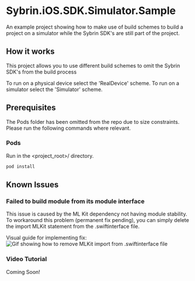 # Sybrin.iOS.SDK.Simulator.Sample
An example project showing how to make use of build schemes to build a project on a simulator while the Sybrin SDK's are still part of the project.

## How it works
This project allows you to use different build schemes to omit the Sybrin SDK's from the build process

To run on a physical device select the 'RealDevice' scheme.
To run on a simulator select the 'Simulator' scheme.

## Prerequisites
The Pods folder has been omitted from the repo due to size constraints. Please run the following commands where relevant.

### Pods
Run in the <project_root>/ directory.
  ```sh
  pod install
  ```

## Known Issues
### Failed to build module from its module interface
This issue is caused by the ML Kit dependency not having module stability. To workaround this problem (permanent fix pending), you can simply delete the import MLKit statement from the .swiftinterface file.

Visual guide for implementing fix:
![Gif showing how to remove MLKit import from .swiftinterface file](images/iOS_Module_Stability.gif)

### Video Tutorial
Coming Soon!

